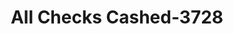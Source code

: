 ---
f_zip-code: 30060
f_state-code: GA
title: All Checks Cashed-3728
f_phone: 770-438-8497
f_city-only: Marietta
f_address: 461 Windy Hill Rd Se Marietta
f_location-unique-id: '3728'
slug: all-checks-cashed-3728
updated-on: '2024-05-30T13:46:58.046Z'
created-on: '2024-05-30T13:36:59.803Z'
published-on: '2024-05-30T13:54:32.469Z'
f_city-state: cms/city/marietta-ga.md
f_company: cms/company/all-checks-cashed.md
f_state: cms/state/georgia.md
layout: '[payday-loan].html'
tags: payday-loan
---